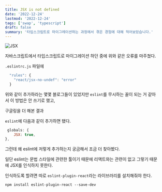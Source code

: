 ```yaml
---
title: JSX is not defined
date: '2022-12-24'
lastmod: '2022-12-24'
tags: ['swap', 'typescript']
draft: false
summary: '타입스크립트로 마이그레이션하는 과정에서 겪은 경험에 대해 적어보았습니다.'
---
```


![JSX](/static/images/JSX.png)

자바스크립트에서 타입스크립트로 마이그레이션 하던 중에 위와 같은 오류를 마주쳤다.

`.eslintrc.js` 파일에

```js
  "rules": {
    "react/jsx-no-undef": "error"
  }
```

위와 같이 추가하라는 몇몇 블로그들이 있었지만 `eslint`를 무시하는 꼴이 되는 거 같아서 이 방법은 안 쓰기로 했고,

구글링을 더 해본 결과

`eslint`에 다음과 같이 추가하면 됐다.

```js
 globals: {
    JSX: true,
},
```

그런데 왜 eslint에 저렇게 추가하는지 궁금해서 조금 더 찾아봤다.

일단 eslint는 문법 스타일에 관련한 툴이기 때문에 리액트와는 관련이 없고 그렇기 때문에 JSX를 인식하지 못한다.

인식하도록 할려면 따로 `eslint-plugin-react`라는 라이브러리를 설치해줘야 한다.

```
npm install eslint-plugin-react --save-dev
```
